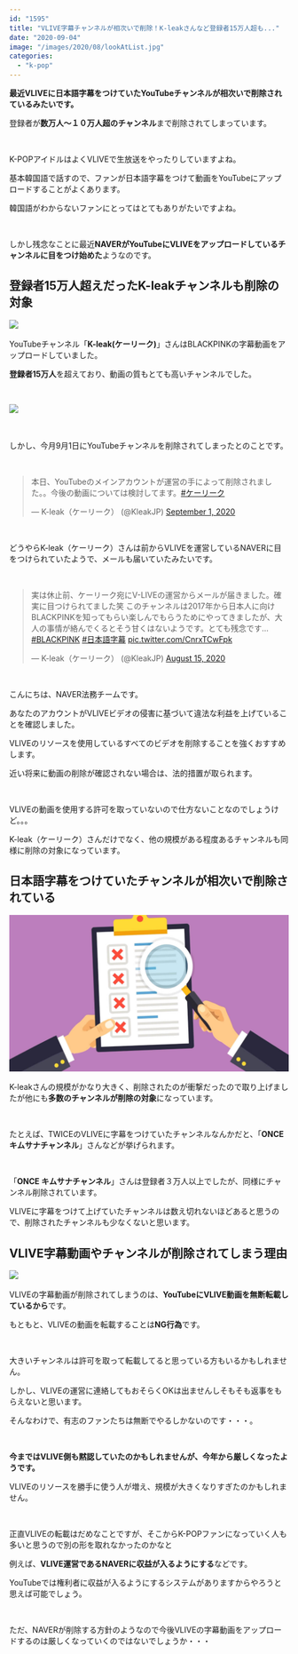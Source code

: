 ```yaml
---
id: "1595"
title: "VLIVE字幕チャンネルが相次いで削除！K-leakさんなど登録者15万人超も..."
date: "2020-09-04"
image: "/images/2020/08/lookAtList.jpg"
categories: 
  - "k-pop"
---
```


**最近VLIVEに日本語字幕をつけていたYouTubeチャンネルが相次いで削除されているみたいです。**

登録者が**数万人～１０万人超のチャンネル**まで削除されてしまっています。

 

K-POPアイドルはよくVLIVEで生放送をやったりしていますよね。

基本韓国語で話すので、ファンが日本語字幕をつけて動画をYouTubeにアップロードすることがよくあります。

韓国語がわからないファンにとってはとてもありがたいですよね。

 

しかし残念なことに最近**NAVERがYouTubeにVLIVEをアップロードしているチャンネルに目をつけ始めた**ようなのです。

## 登録者15万人超えだったK-leakチャンネルも削除の対象

![](../../assets/images/2020/07/batsu.png)

YouTubeチャンネル「**K-leak(ケーリーク)**」さんはBLACKPINKの字幕動画をアップロードしていました。

**登録者15万人**を超えており、動画の質もとても高いチャンネルでした。

 

![](../../assets/images/2020/09/k-leak150k.png)

 

しかし、今月9月1日にYouTubeチャンネルを削除されてしまったとのことです。

 

<blockquote class="twitter-tweet"><p lang="ja" dir="ltr">本日、YouTubeのメインアカウントが運営の手によって削除されました。。今後の動画については検討してます。<a href="https://twitter.com/hashtag/%E3%82%B1%E3%83%BC%E3%83%AA%E3%83%BC%E3%82%AF?src=hash&amp;ref_src=twsrc%5Etfw">#ケーリーク</a></p>— K-leak（ケーリーク） (@KleakJP) <a href="https://twitter.com/KleakJP/status/1300800205349036034?ref_src=twsrc%5Etfw">September 1, 2020</a></blockquote>
<script async src="https://platform.twitter.com/widgets.js" charset="utf-8"></script>

 

どうやらK-leak（ケーリーク）さんは前からVLIVEを運営しているNAVERに目をつけられていたようで、メールも届いていたみたいです。

 

<blockquote class="twitter-tweet"><p lang="ja" dir="ltr">実は休止前、ケーリーク宛にV-LIVEの運営からメールが届きました。確実に目つけられてました笑 このチャンネルは2017年から日本人に向けBLACKPINKを知ってもらい楽しんでもらうためにやってきましたが、大人の事情が絡んでくるとそう甘くはないようです。とても残念です…<a href="https://twitter.com/hashtag/BLACKPINK?src=hash&amp;ref_src=twsrc%5Etfw">#BLACKPINK</a> <a href="https://twitter.com/hashtag/%E6%97%A5%E6%9C%AC%E8%AA%9E%E5%AD%97%E5%B9%95?src=hash&amp;ref_src=twsrc%5Etfw">#日本語字幕</a> <a href="https://t.co/CnrxTCwFpk">pic.twitter.com/CnrxTCwFpk</a></p>— K-leak（ケーリーク） (@KleakJP) <a href="https://twitter.com/KleakJP/status/1294455258983182336?ref_src=twsrc%5Etfw">August 15, 2020</a></blockquote>
<script async src="https://platform.twitter.com/widgets.js" charset="utf-8"></script>

 

こんにちは、NAVER法務チームです。

あなたのアカウントがVLIVEビデオの侵害に基づいて違法な利益を上げていることを確認しました。

VLIVEのリソースを使用しているすべてのビデオを削除することを強くおすすめします。

近い将来に動画の削除が確認されない場合は、法的措置が取られます。

 

VLIVEの動画を使用する許可を取っていないので仕方ないことなのでしょうけど。。。

K-leak（ケーリーク）さんだけでなく、他の規模がある程度あるチャンネルも同様に削除の対象になっています。

## 日本語字幕をつけていたチャンネルが相次いで削除されている

![vlive運営Naverによる字幕チャンネル削除](/images/2020/08/lookAtList.jpg)

K-leakさんの規模がかなり大きく、削除されたのが衝撃だったので取り上げましたが他にも**多数のチャンネルが削除の対象**になっています。

 

たとえば、TWICEのVLIVEに字幕をつけていたチャンネルなんかだと、「**ONCE キムサナチャンネル**」さんなどが挙げられます。

 

「**ONCE キムサナチャンネル**」さんは登録者３万人以上でしたが、同様にチャンネル削除されています。

VLIVEに字幕をつけて上げていたチャンネルは数え切れないほどあると思うので、削除されたチャンネルも少なくないと思います。

## VLIVE字幕動画やチャンネルが削除されてしまう理由

![](../../assets/images/2020/08/findingSrc.jpg)

VLIVEの字幕動画が削除されてしまうのは、**YouTubeにVLIVE動画を無断転載しているから**です。

もともと、VLIVEの動画を転載することは**NG行為**です。

 

大きいチャンネルは許可を取って転載してると思っている方もいるかもしれません。

しかし、VLIVEの運営に連絡してもおそらくOKは出ませんしそもそも返事をもらえないと思います。

そんなわけで、有志のファンたちは無断でやるしかないのです・・・。

 

**今まではVLIVE側も黙認していたのかもしれませんが、今年から厳しくなったようです。**

VLIVEのリソースを勝手に使う人が増え、規模が大きくなりすぎたのかもしれません。

 

正直VLIVEの転載はだめなことですが、そこからK-POPファンになっていく人も多いと思うので別の形を取れなかったのかなと

例えば、**VLIVE運営であるNAVERに収益が入るようにする**などです。

YouTubeでは権利者に収益が入るようにするシステムがありますからやろうと思えば可能でしょう。

 

ただ、NAVERが削除する方針のようなので今後VLIVEの字幕動画をアップロードするのは厳しくなっていくのではないでしょうか・・・
